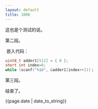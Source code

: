 ```yaml
---
layout: default
title: 1000
---
```




这也是个测试的说。

第二段。

​	嵌入代码：

```c++
uint8_t adder1[512] = { 0 };
short int index=0;
while (scanf("%1d", &adder1[index++]))；
```

第三段。



结束了。

<p> {{page.date | date_to_string}} </p>